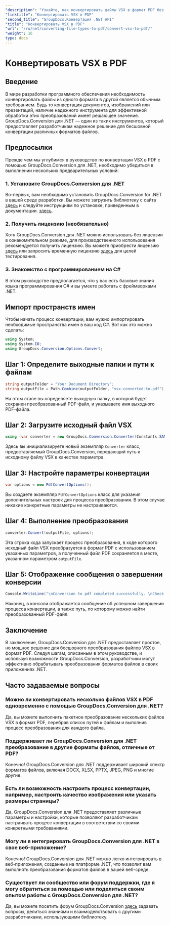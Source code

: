 ```yaml
---
"description": "Узнайте, как конвертировать файлы VSX в формат PDF без усилий с помощью GroupDocs.Conversion для .NET. Следуйте нашему пошаговому руководству."
"linktitle": "Конвертировать VSX в PDF"
"second_title": "GroupDocs.Конвертация .NET API"
"title": "Конвертировать VSX в PDF"
"url": "/ru/net/converting-file-types-to-pdf/convert-vsx-to-pdf/"
"weight": 16
type: docs
---
```

# Конвертировать VSX в PDF

## Введение
В мире разработки программного обеспечения необходимость конвертировать файлы из одного формата в другой является обычным требованием. Будь то конвертация документов, изображений или презентаций, наличие надежного инструмента для эффективной обработки этих преобразований имеет решающее значение. GroupDocs.Conversion для .NET — один из таких инструментов, который предоставляет разработчикам надежное решение для бесшовной конвертации различных форматов файлов.
## Предпосылки
Прежде чем мы углубимся в руководство по конвертации VSX в PDF с помощью GroupDocs.Conversion для .NET, необходимо убедиться в выполнении нескольких предварительных условий:
### 1. Установите GroupDocs.Conversion для .NET
Во-первых, вам необходимо установить GroupDocs.Conversion for .NET в вашей среде разработки. Вы можете загрузить библиотеку с сайта [здесь](https://releases.groupdocs.com/conversion/net/) и следуйте инструкциям по установке, приведенным в документации. [здесь](https://tutorials.groupdocs.com/conversion/net/).
### 2. Получить лицензию (необязательно)
Хотя GroupDocs.Conversion для .NET можно использовать без лицензии в ознакомительном режиме, для производственного использования рекомендуется получить лицензию. Вы можете приобрести лицензию [здесь](https://purchase.groupdocs.com/buy) или запросить временную лицензию [здесь](https://purchase.groupdocs.com/temporary-license/) для целей тестирования.
### 3. Знакомство с программированием на C#
В этом руководстве предполагается, что у вас есть базовые знания языка программирования C# и вы умеете работать с фреймворками .NET.

## Импорт пространств имен
Чтобы начать процесс конвертации, вам нужно импортировать необходимые пространства имен в ваш код C#. Вот как это можно сделать:

```csharp
using System;
using System.IO;
using GroupDocs.Conversion.Options.Convert;
```
## Шаг 1: Определите выходные папки и пути к файлам
```csharp
string outputFolder = "Your Document Directory";
string outputFile = Path.Combine(outputFolder, "vsx-converted-to.pdf");
```
На этом этапе вы определяете выходную папку, в которой будет сохранен преобразованный PDF-файл, и указываете имя выходного PDF-файла.
## Шаг 2: Загрузите исходный файл VSX
```csharp
using (var converter = new GroupDocs.Conversion.Converter(Constants.SAMPLE_VSX))
```
Здесь вы инициализируете новый экземпляр `Converter` класс, предоставляемый GroupDocs.Conversion, передающий путь к исходному файлу VSX в качестве параметра.
## Шаг 3: Настройте параметры конвертации
```csharp
var options = new PdfConvertOptions();
```
Вы создаете экземпляр `PdfConvertOptions` класс для указания дополнительных настроек для процесса преобразования. В этом случае никакие конкретные параметры не настраиваются.
## Шаг 4: Выполнение преобразования
```csharp
converter.Convert(outputFile, options);
```
Эта строка кода запускает процесс преобразования, в ходе которого исходный файл VSX преобразуется в формат PDF с использованием указанных параметров, а полученный файл PDF сохраняется в месте, указанном параметром `outputFile`.
## Шаг 5: Отображение сообщения о завершении конверсии
```csharp
Console.WriteLine("\nConversion to pdf completed successfully. \nCheck output in {0}", outputFolder);
```
Наконец, в консоли отображается сообщение об успешном завершении процесса конвертации, а также путь, по которому можно найти преобразованный PDF-файл.

## Заключение
В заключение, GroupDocs.Conversion для .NET предоставляет простое, но мощное решение для бесшовного преобразования файлов VSX в формат PDF. Следуя шагам, описанным в этом руководстве, и используя возможности GroupDocs.Conversion, разработчики могут эффективно обрабатывать преобразования форматов файлов в своих приложениях .NET.
## Часто задаваемые вопросы
### Можно ли конвертировать несколько файлов VSX в PDF одновременно с помощью GroupDocs.Conversion для .NET?
Да, вы можете выполнить пакетное преобразование нескольких файлов VSX в формат PDF, перебрав список путей к файлам и выполнив процесс преобразования для каждого файла.
### Поддерживает ли GroupDocs.Conversion для .NET преобразование в другие форматы файлов, отличные от PDF?
Конечно! GroupDocs.Conversion для .NET поддерживает широкий спектр форматов файлов, включая DOCX, XLSX, PPTX, JPEG, PNG и многие другие.
### Есть ли возможность настроить процесс конвертации, например, настроить качество изображения или указать размеры страницы?
Да, GroupDocs.Conversion для .NET предоставляет различные параметры и настройки, которые позволяют разработчикам настраивать процесс конвертации в соответствии со своими конкретными требованиями.
### Могу ли я интегрировать GroupDocs.Conversion для .NET в свое веб-приложение?
Конечно! GroupDocs.Conversion для .NET можно легко интегрировать в веб-приложения, созданные на платформе .NET, что позволит вам выполнять преобразования форматов файлов в вашей веб-среде.
### Существует ли сообщество или форум поддержки, где я могу обратиться за помощью или поделиться своим опытом работы с GroupDocs.Conversion для .NET?
Да, вы можете посетить форум GroupDocs.Conversion [здесь](https://forum.groupdocs.com/c/conversion/11) задавать вопросы, делиться знаниями и взаимодействовать с другими разработчиками, использующими библиотеку.